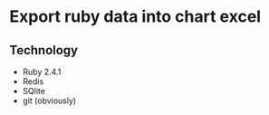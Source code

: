 # Export ruby data into chart excel

## Technology
- Ruby 2.4.1
- Redis
- SQlite
- git (obviously)

